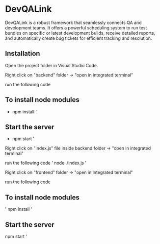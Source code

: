# DevQALink

DevQALink is a robust framework that seamlessly connects QA and development teams. It offers a powerful scheduling system to run test bundles on specific or latest development builds, receive detailed reports, and automatically create bug tickets for efficient tracking and resolution.

## Installation

Open the project folder in Visual Studio Code.

Right click on "backend" folder -> "open in integrated terminal"

run the following code

## To install node modules
- npm install
'
## Start the server
- npm start
'

Right click on "index.js" file inside backend folder -> "open in integrated terminal"

run the following code
'
node .\index.js
'

Right click on "frontend" folder -> "open in integrated terminal"

run the following code

## To install node modules
'
npm install
'
## Start the server
npm start
'
